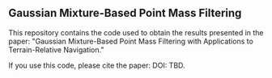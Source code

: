 ## Gaussian Mixture-Based Point Mass Filtering

This repository contains the code used to obtain the results presented in the paper: "Gaussian Mixture-Based Point Mass Filtering with Applications to Terrain-Relative Navigation."

If you use this code, please cite the paper: DOI: TBD.
